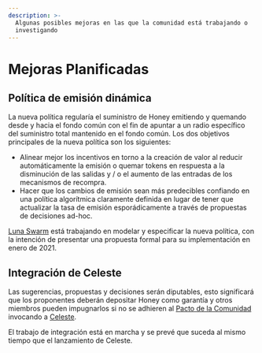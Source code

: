 ```yaml
---
description: >-
  Algunas posibles mejoras en las que la comunidad está trabajando o
  investigando
---
```


# Mejoras Planificadas

## Política de emisión dinámica

La nueva política regularía el suministro de Honey emitiendo y quemando desde y hacia el fondo común con el fin de apuntar a un radio específico del suministro total mantenido en el fondo común. Los dos objetivos principales de la nueva política son los siguientes:

* Alinear mejor los incentivos en torno a la creación de valor al reducir automáticamente la emisión o quemar tokens en respuesta a la disminución de las salidas y / o el aumento de las entradas de los mecanismos de recompra.&#x20;
* Hacer que los cambios de emisión sean más predecibles confiando en una política algorítmica claramente definida en lugar de tener que actualizar la tasa de emisión esporádicamente a través de propuestas de decisiones ad-hoc.

[Luna Swarm](../../community/swarms/luna.md) está trabajando en modelar y especificar la nueva política, con la intención de presentar una propuesta formal para su implementación en enero de 2021.&#x20;

## Integración de Celeste

Las sugerencias, propuestas y decisiones serán diputables, esto significará que los proponentes deberán depositar Honey como garantía y otros miembros pueden impugnarlos si no se adhieren al [Pacto de la Comunidad](../../community-covenant.md) invocando a [Celeste](../../community/swarms/celeste.md).&#x20;

El trabajo de integración está en marcha y se prevé que suceda al mismo tiempo que el lanzamiento de Celeste.&#x20;

